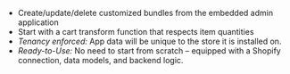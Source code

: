 - Create/update/delete customized bundles from the embedded admin application
- Start with a cart transform function that respects item quantities
- _Tenancy enforced:_ App data will be unique to the store it is installed on.
- _Ready-to-Use:_ No need to start from scratch – equipped with a Shopify connection, data models, and backend logic.
